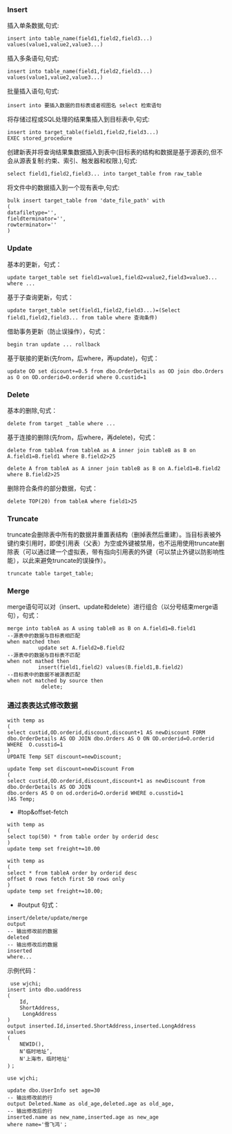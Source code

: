 ﻿### Insert
插入单条数据,句式:
```
insert into table_name(field1,field2,field3...) values(value1,value2,value3...)
```
插入多条语句,句式:
```
insert into table_name(field1,field2,field3...) values(value1,value2,value3...)
```
批量插入语句,句式:
```
insert into 要插入数据的目标表或者视图名 select 检索语句
```
将存储过程或SQL处理的结果集插入到目标表中,句式:
```
insert into target_table(field1,field2,field3...)
EXEC stored_procedure
```
创建新表并将查询结果集数据插入到表中(目标表的结构和数据是基于源表的,但不会从源表复制:约束、索引、触发器和权限.),句式:
```
select field1,field2,field3... into target_table from raw_table
```
将文件中的数据插入到一个现有表中,句式:
```
bulk insert target_table from 'date_file_path' with
(
datafiletype='',
fieldterminator='',
rowterminator=''
)
```

### Update
基本的更新，句式：
```
update target_table set field1=value1,field2=value2,field3=value3...
where ...
```
基于子查询更新，句式：
```
update target_table set(field1,field2,field3...)=(Select field1,field2,field3... from table where 查询条件) 
```

借助事务更新（防止误操作），句式：
```
begin tran update ... rollback
```
基于联接的更新(先from，后where，再update)，句式：
```
update OD set dicount+=0.5 from dbo.OrderDetails as OD join dbo.Orders as O on OD.orderid=O.orderid where O.custid=1
```
### Delete
基本的删除,句式：
```
delete from target _table where ...
```
基于连接的删除(先from，后where，再delete)，句式：
```
delete from tableA from tableA as A inner join tableB as B on A.field1=B.field1 where B.field2>25
```
```
delete A from tableA as A inner join tableB as B on A.field1=B.field2 where B.field2>25
```
删除符合条件的部分数据，句式：
```
delete TOP(20) from tableA where field1>25
```

### Truncate
truncate会删除表中所有的数据并重置表结构（删掉表然后重建）。当目标表被外键约束引用时，即使引用表（父表）为空或外键被禁用，也不运用使用truncate删除表（可以通过建一个虚拟表，带有指向引用表的外键（可以禁止外键以防影响性能），以此来避免truncate的误操作）。
```
truncate table target_table;
```
### Merge
merge语句可以对（insert、update和delete）进行组合（以分号结束merge语句），句式：
```
merge into tableA as A using tableB as B on A.field1=B.field1
--源表中的数据与目标表相匹配
when matched then 
          update set A.field2=B.field2
--源表中的数据与目标表不匹配
when not mathed then
          insert(field1,field2) values(B.field1,B.field2)
--目标表中的数据不被源表匹配
when not matched by source then
           delete;
```

### 通过表表达式修改数据
```
with temp as
(
select custid,OD.orderid,discount,discount+1 AS newDiscount FORM dbo.OrderDetails AS OD JOIN dbo.Orders AS O ON OD.orderid=O.orderid WHERE  O.cusstid=1
)
UPDATE Temp SET discount=newDiscount;
```
```
update Temp set discount=newDiscount From
(
select custid,OD.orderid,discount,discount+1 as newDiscount from dbo.OrderDetails AS OD JOIN
dbo.orders AS O on od.orderid=O.orderid WHERE o.cusstid=1
)AS Temp;
```
- #top&offset-fetch
```
with temp as
(
select top(50) * from table order by orderid desc
)
update temp set freight+=10.00
```
```
with temp as 
(
select * from tableA order by orderid desc
offset 0 rows fetch first 50 rows only
)
update temp set freight+=10.00;
```

- #output
句式：
```
insert/delete/update/merge
output 
-- 输出修改前的数据
deleted
-- 输出修改后的数据
inserted
where...
```
示例代码：
```
 use wjchi;
insert into dbo.uaddress
(
    Id,
    ShortAddress,
     LongAddress
)
output inserted.Id,inserted.ShortAddress,inserted.LongAddress
values
(
    NEWID(),
    N‘临时地址’,
    N'上海市，临时地址'
)；
```
```
use wjchi;

update dbo.UserInfo set age=30 
-- 输出修改前的行
output Deleted.Name as old_age,deleted.age as old_age,
-- 输出修改后的行
inserted.name as new_name,inserted.age as new_age
where name='雪飞鸿'；
```
